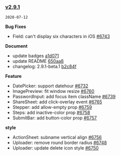 ### [v2.9.1](https://github.com/youzan/vant/compare/v2.9.1-beta.1...v2.9.1)

`2020-07-12`

**Bug Fixes**

- Field: can't display six characters in iOS [#6743](https://github.com/youzan/vant/issues/6743)

**Document**

- update badges [a1d071](https://github.com/youzan/vant/commit/a1d0716a612072801bd0e899d78f08722053d063)
- update README [650aa8](https://github.com/youzan/vant/commit/650aa8503aad073687339785bdc4a62d875c8069)
- changelog: 2.9.1-beta.1 [b2c84f](https://github.com/youzan/vant/commit/b2c84f784b3b6b11de8b0663e552d5233a694694)

**Feature**

- DatePicker: support datehour [#6732](https://github.com/youzan/vant/issues/6732)
- ImagePreview: fit window resize [#6760](https://github.com/youzan/vant/issues/6760)
- PasswordInput: add focus item className [#6739](https://github.com/youzan/vant/issues/6739)
- ShareSheet: add click-overlay event [#6765](https://github.com/youzan/vant/issues/6765)
- Stepper: add allow-empty prop [#6759](https://github.com/youzan/vant/issues/6759)
- Steps: add inactive-color prop [#6758](https://github.com/youzan/vant/issues/6758)
- SubmitBar: add button-color prop [#6757](https://github.com/youzan/vant/issues/6757)

**style**

- ActionSheet: subname vertical align [#6756](https://github.com/youzan/vant/issues/6756)
- Uploader: remove round border radius [#6748](https://github.com/youzan/vant/issues/6748)
- Uploader: update delete icon style [#6750](https://github.com/youzan/vant/issues/6750)
